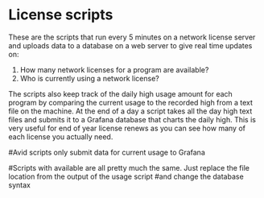 # License scripts


These are the scripts that run every 5 minutes on a network license server and uploads data to a database on a web server to give real time updates on:
1) How many network licenses for a program are available?
2) Who is currently using a network license?

The scripts also keep track of the daily high usage amount for each program by comparing the current usage to the recorded high 
from a text file on the machine.  At the end of a day a script takes all the day high text files and submits it to a Grafana
database that charts the daily high.  This is very useful for end of year license renews as you can see how many of each license 
you actually need.


#Avid scripts only submit data for current usage to Grafana

#Scripts with available are all pretty much the same.  Just replace the file location from the output of the usage script
#and change the database syntax

